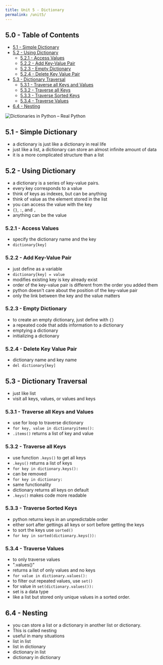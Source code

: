 ```yaml
---
title: Unit 5 - Dictionary
permalink: /unit5/
---
```


## 5.0 - Table of Contents<!-- omit from toc -->

- [5.1 - Simple Dictionary](#51---simple-dictionary)
- [5.2 - Using Dictionary](#52---using-dictionary)
  - [5.2.1 - Access Values](#521---access-values)
  - [5.2.2 - Add Key-Value Pair](#522---add-key-value-pair)
  - [5.2.3 - Empty Dictionary](#523---empty-dictionary)
  - [5.2.4 - Delete Key Value Pair](#524---delete-key-value-pair)
- [5.3 - Dictionary Traversal](#53---dictionary-traversal)
  - [5.3.1 - Traverse all Keys and Values](#531---traverse-all-keys-and-values)
  - [5.3.2 - Traverse all Keys](#532---traverse-all-keys)
  - [5.3.3 - Traverse Sorted Keys](#533---traverse-sorted-keys)
  - [5.3.4 - Traverse Values](#534---traverse-values)
- [6.4 - Nesting](#64---nesting)

![Dictionaries in Python – Real Python](assets/Dictionaries-in-Python_Watermarked.3656a2293c00.jpg)

## 5.1 - Simple Dictionary

- a dictionary is just like a dictionary in real life
- just like a list, a dictionary can store an almost infinite amount of data
- it is a more complicated structure than a list

## 5.2 - Using Dictionary

- a dictionary is a series of key-value pairs.
- every key corresponds to a value
- think of keys as indexes, but can be anything
- think of value as the element stored in the list
- you can access the value with the key
- `{}`, `:`, and `,`
- anything can be the value

### 5.2.1 - Access Values

- specify the dictionary name and the key
- `dictionary[key]`

### 5.2.2 - Add Key-Value Pair

- just define as a variable
- `dictionary[key] = value`
- modifies existing key is key already exist
- order of the key-value pair is different from the order you added them
- python doesn't care about the position of the key-value pair
- only the link between the key and the value matters

### 5.2.3 - Empty Dictionary

- to create an empty dictionary, just define with `{}`
- a repeated code that adds information to a dictionary
- emptying a dictionary
- initializing a dictionary

### 5.2.4 - Delete Key Value Pair

- dictionary name and key name
- `del dictionary[key]`

## 5.3 - Dictionary Traversal

- just like list
- visit all keys, values, or values and keys

### 5.3.1 - Traverse all Keys and Values

- use for loop to traverse dictionary
- `for key, value in dictionaryitems():`
- `.items()` returns a list of key and value

### 5.3.2 - Traverse all Keys

- use function `.keys()` to get all keys
- `.keys()` returns a list of keys
- `for key in dictionary.keys():`
- can be removed
- `for key in dictionary:`
- same functionality
- dictionary returns all keys on default
- `.keys()` makes code more readable

### 5.3.3 - Traverse Sorted Keys

- python returns keys in an unpredictable order
- either sort after gettings all keys or sort before getting the keys
- to sort the keys use `sorted()`
- `for key in sorted(dictionary.keys()):`

### 5.3.4 - Traverse Values

- to only traverse values
- ".values()"
- returns a list of only values and no keys
- `for value in dictionary.values():`
- to filter out repeated values, use `set()`
- for value in `set(dictionary.values()):`
- set is a data type
- like a list but stored only unique values in a sorted order.

## 6.4 - Nesting

- you can store a list or a dictionary in another list or dictionary.
- This is called nesting
- useful in many situations
- list in list
- list in dictionary
- dictionary in list
- dictionary in dictionary
